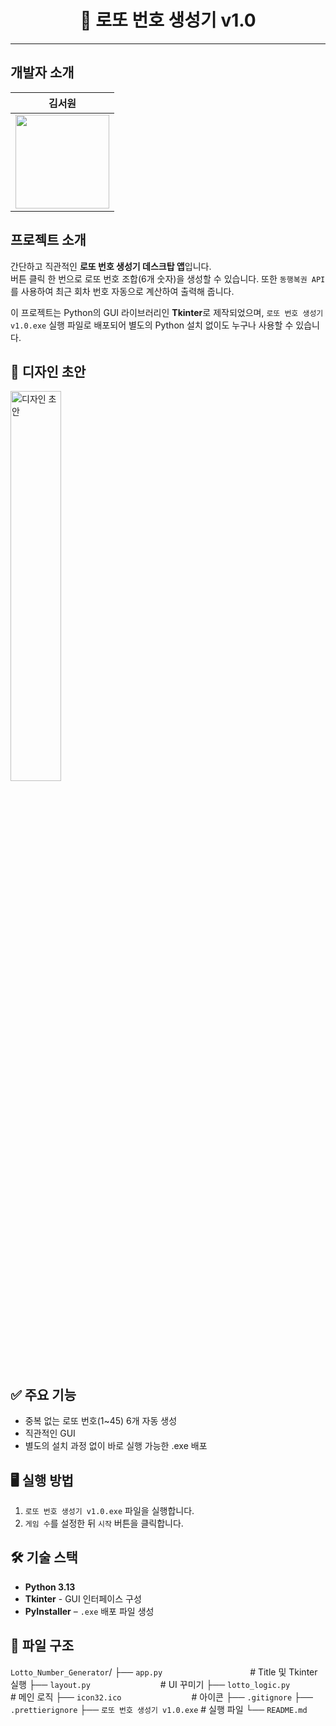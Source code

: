 # <center> 🎲 로또 번호 생성기 v1.0</center>

---
## 개발자 소개
|김서원|
|---| 
|<a href="https://github.com/CALKO9611"><img src="https://avatars.githubusercontent.com/u/89835647?v=4" width="150"/></a>|

## 프로젝트 소개
간단하고 직관적인 **로또 번호 생성기 데스크탑 앱**입니다.  
버튼 클릭 한 번으로 로또 번호 조합(6개 숫자)을 생성할 수 있습니다.
또한 `동행복권 API`를 사용하여 최근 회차 번호 자동으로 계산하여 출력해 줍니다.

이 프로젝트는 Python의 GUI 라이브러리인 **Tkinter**로 제작되었으며, `로또 번호 생성기 v1.0.exe` 실행 파일로 배포되어 별도의 Python 설치 없이도 누구나 사용할 수 있습니다.

## 🎨 디자인 초안
<img src="https://github.com/user-attachments/assets/09bf0a93-449c-49a2-91a2-b3eae99701d1" width="40%" height="40%" alt="디자인 초안">

## ✅ 주요 기능
- 중복 없는 로또 번호(1~45) 6개 자동 생성
- 직관적인 GUI
- 별도의 설치 과정 없이 바로 실행 가능한 .exe 배포

## 🖥️ 실행 방법
1. `로또 번호 생성기 v1.0.exe` 파일을 실행합니다.
2. `게임 수`를 설정한 뒤 `시작` 버튼을 클릭합니다.

## 🛠️ 기술 스택
- **Python 3.13**
- **Tkinter** - GUI 인터페이스 구성
- **PyInstaller** – `.exe` 배포 파일 생성

## 📁 파일 구조
`Lotto_Number_Generator`/
├── `app.py`　　　　　　　　　　# Title 및 Tkinter 실행
├── `layout.py`　　　　　　　　# UI 꾸미기
├── `lotto_logic.py`　　　　　　# 메인 로직
├── `icon32.ico`　　　　　　　　# 아이콘
├── `.gitignore`
├── `.prettierignore`
├── `로또 번호 생성기 v1.0.exe` # 실행 파일
└── `README.md`

